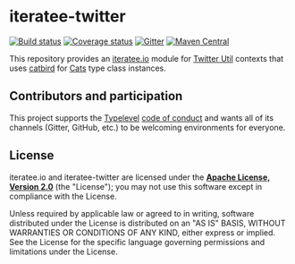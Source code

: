 # iteratee-twitter

[![Build status](https://img.shields.io/github/workflow/status/travisbrown/iteratee-twitter/Continuous%20Integration.svg)](https://github.com/travisbrown/iteratee-twitter/actions)
[![Coverage status](https://img.shields.io/codecov/c/github/travisbrown/iteratee-twitter/master.svg)](https://codecov.io/github/travisbrown/iteratee-twitter)
[![Gitter](https://img.shields.io/badge/gitter-join%20chat-green.svg)](https://gitter.im/travisbrown/iteratee)
[![Maven Central](https://img.shields.io/maven-central/v/io.iteratee/iteratee-twitter_2.11.svg)](https://maven-badges.herokuapp.com/maven-central/io.iteratee/iteratee-twitter_2.11)

This repository provides an [iteratee.io][iteratee-io] module for [Twitter Util][twitter-util]
contexts that uses [catbird][catbird] for [Cats][cats] type class instances.

## Contributors and participation

This project supports the [Typelevel][typelevel] [code of conduct][code-of-conduct] and wants
all of its channels (Gitter, GitHub, etc.) to be welcoming environments for everyone.

## License

iteratee.io and iteratee-twitter are licensed under the **[Apache License, Version 2.0][apache]**
(the "License"); you may not use this software except in compliance with the License.

Unless required by applicable law or agreed to in writing, software
distributed under the License is distributed on an "AS IS" BASIS,
WITHOUT WARRANTIES OR CONDITIONS OF ANY KIND, either express or implied.
See the License for the specific language governing permissions and
limitations under the License.

[apache]: http://www.apache.org/licenses/LICENSE-2.0
[catbird]: https://github.com/travisbrown/catbird
[cats]: https://github.com/typelevel/cats
[code-of-conduct]: http://typelevel.org/conduct.html
[iteratee-io]: https://github.com/travisbrown/iteratee
[twitter-util]: https://github.com/twitter/util
[typelevel]: http://typelevel.org/


